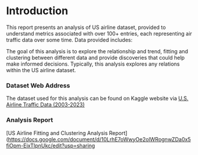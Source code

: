 # Introduction
This report presents an analysis of US airline dataset, provided to understand metrics associated with over 100+ entries, each representing air traffic data over some time. Data provided includes:

The goal of this analysis is to explore the relationship and trend, fitting and clustering between different data and provide discoveries that could help make informed decisions. Typically, this analysis explores any relations within the US airline dataset.


### Dataset Web Address
The dataset used for this analysis can be found on Kaggle website via [U.S. Airline Traffic Data (2003-2023)](https://www.kaggle.com/datasets/yyxian/u-s-airline-traffic-data)

### Analysis Report
[US Airline Fitting and Clustering Analysis Report](https://docs.google.com/document/d/10LrhE7oWwyOe2olWRognwZDa0x5fiOpm-EixTIpnUkc/edit?usp=sharing

